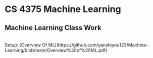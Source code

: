 # CS 4375 Machine Learning
## Machine Learning Class Work
<br>
Setup: [Overview Of ML](https://github.com/yanshiyou123/Machine-Learning/blob/main/Overview%20of%20ML.pdf)
